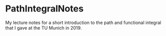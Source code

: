 # PathIntegralNotes

My lecture notes for a short introduction to the path and functional integral that I gave at the TU Munich in 2019. 
